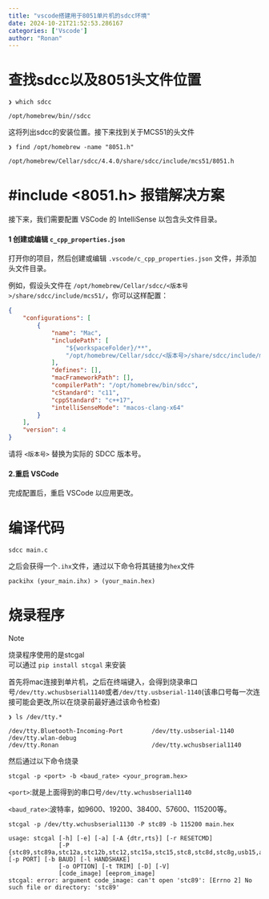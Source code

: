 ```yaml
---
title: "vscode搭建用于8051单片机的sdcc环境"
date: 2024-10-21T21:52:53.286167
categories: ['Vscode']
author: "Ronan"
---
```

# 查找sdcc以及8051头文件位置

```shell
❯ which sdcc

/opt/homebrew/bin//sdcc
```

这将列出sdcc的安装位置。接下来找到关于MCS51的头文件

```shell
❯ find /opt/homebrew -name "8051.h"

/opt/homebrew/Cellar/sdcc/4.4.0/share/sdcc/include/mcs51/8051.h
```

# #include <8051.h> 报错解决方案

接下来，我们需要配置 VSCode 的 IntelliSense 以包含头文件目录。

#### 1 创建或编辑 `c_cpp_properties.json`

打开你的项目，然后创建或编辑 `.vscode/c_cpp_properties.json` 文件，并添加头文件目录。

例如，假设头文件在 `/opt/homebrew/Cellar/sdcc/<版本号>/share/sdcc/include/mcs51/`，你可以这样配置：

```json
{
    "configurations": [
        {
            "name": "Mac",
            "includePath": [
                "${workspaceFolder}/**",
                "/opt/homebrew/Cellar/sdcc/<版本号>/share/sdcc/include/mcs51/"
            ],
            "defines": [],
            "macFrameworkPath": [],
            "compilerPath": "/opt/homebrew/bin/sdcc",
            "cStandard": "c11",
            "cppStandard": "c++17",
            "intelliSenseMode": "macos-clang-x64"
        }
    ],
    "version": 4
}
```

请将 `<版本号>` 替换为实际的 SDCC 版本号。

#### 2.重启 VSCode

完成配置后，重启 VSCode 以应用更改。

# 编译代码

```shell
sdcc main.c
```

之后会获得一个`.ihx`文件，通过以下命令将其链接为`hex`文件

```shell
packihx (your_main.ihx) > (your_main.hex)
```

# 烧录程序

> [!note]
> 烧录程序使用的是stcgal  
可以通过 `pip install stcgal` 来安装

首先将mac连接到单片机，之后在终端键入，会得到烧录串口号`/dev/tty.wchusbserial1140`或者`/dev/tty.usbserial-1140`(该串口号每一次连接可能会更改,所以在烧录前最好通过该命令检查)

```shell
❯ ls /dev/tty.*

/dev/tty.Bluetooth-Incoming-Port        /dev/tty.usbserial-1140                 /dev/tty.wlan-debug
/dev/tty.Ronan                          /dev/tty.wchusbserial1140
```

然后通过以下命令烧录

```shell
stcgal -p <port> -b <baud_rate> <your_program.hex>
```

`<port>`:就是上面得到的串口号`/dev/tty.wchusbserial1140`

`<baud_rate>`:波特率，如9600、19200、38400、57600、115200等。

```shell
stcgal -p /dev/tty.wchusbserial1130 -P stc89 -b 115200 main.hex 
 
usage: stcgal [-h] [-e] [-a] [-A {dtr,rts}] [-r RESETCMD]
              [-P {stc89,stc89a,stc12a,stc12b,stc12,stc15a,stc15,stc8,stc8d,stc8g,usb15,auto}] [-p PORT] [-b BAUD] [-l HANDSHAKE]
              [-o OPTION] [-t TRIM] [-D] [-V]
              [code_image] [eeprom_image]
stcgal: error: argument code_image: can't open 'stc89': [Errno 2] No such file or directory: 'stc89'
```